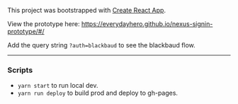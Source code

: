 This project was bootstrapped with [Create React App](https://github.com/facebookincubator/create-react-app).

View the prototype here:
https://everydayhero.github.io/nexus-signin-prototype/#/

Add the query string `?auth=blackbaud` to see the blackbaud flow.

---

### Scripts

- `yarn start` to run local dev.
- `yarn run deploy` to build prod and deploy to gh-pages.
